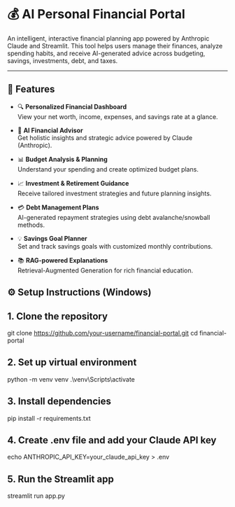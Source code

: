 # 💰 AI Personal Financial Portal

An intelligent, interactive financial planning app powered by Anthropic Claude and Streamlit. This tool helps users manage their finances, analyze spending habits, and receive AI-generated advice across budgeting, savings, investments, debt, and taxes.

---

## 🚀 Features

- 🔍 **Personalized Financial Dashboard**  
  View your net worth, income, expenses, and savings rate at a glance.

- 🤖 **AI Financial Advisor**  
  Get holistic insights and strategic advice powered by Claude (Anthropic).

- 📊 **Budget Analysis & Planning**  
  Understand your spending and create optimized budget plans.

- 📈 **Investment & Retirement Guidance**  
  Receive tailored investment strategies and future planning insights.

- 💳 **Debt Management Plans**  
  AI-generated repayment strategies using debt avalanche/snowball methods.

- 💡 **Savings Goal Planner**  
  Set and track savings goals with customized monthly contributions.

- 📚 **RAG-powered Explanations**  
  Retrieval-Augmented Generation for rich financial education.

## ⚙️ Setup Instructions (Windows)

## 1. Clone the repository
git clone https://github.com/your-username/financial-portal.git
cd financial-portal

## 2. Set up virtual environment
python -m venv venv
.\venv\Scripts\activate

## 3. Install dependencies
pip install -r requirements.txt

## 4. Create .env file and add your Claude API key
echo ANTHROPIC_API_KEY=your_claude_api_key > .env

## 5. Run the Streamlit app
streamlit run app.py